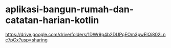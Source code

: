 # aplikasi-bangun-rumah-dan-catatan-harian-kotlin
https://drive.google.com/drive/folders/1DWr9p4b2DUPqEOm3pwElQj802Lnc7pCx?usp=sharing
